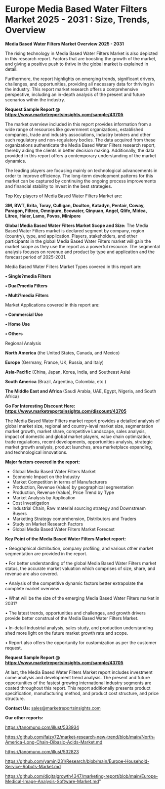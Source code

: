 # Europe Media Based Water Filters Market 2025 - 2031 : Size, Trends, Overview

<Strong> Media Based Water Filters Market Overview 2025 - 2031</strong>

The rising technology in Media Based Water Filters Market is also depicted in this research report. Factors that are boosting the growth of the market, and giving a positive push to thrive in the global market is explained in detail.

Furthermore, the report highlights on emerging trends, significant drivers, challenges, and opportunities, providing all necessary data for thriving in the industry. This report market research offers a comprehensive perspective, including an in-depth analysis of the present and future scenarios within the industry.

<strong>Request Sample Report @ <a href=https://www.marketreportsinsights.com/sample/43705>https://www.marketreportsinsights.com/sample/43705</a></strong>

The market overview included in this report provides information from a wide range of resources like government organizations, established companies, trade and industry associations, industry brokers and other such regulatory and non-regulatory bodies. The data acquired from these organizations authenticate the Media Based Water Filters research report, thereby aiding the clients in better decision making. Additionally, the data provided in this report offers a contemporary understanding of the market dynamics.

The leading players are focusing mainly on technological advancements in order to improve efficiency. The long-term development patterns for this market can be captured by continuing the ongoing process improvements and financial stability to invest in the best strategies.

Top Key players of Media Based Water Filters Market are:

<strong>3M, BWT, Brita, Toray, Culligan, Doulton, Katadyn, Pentair, Coway, Paragon, Filtrex, Omnipure, Ecowater, Qinyuan, Angel, Qlife, Midea, Litree, Haier, Lamo, Povos, Minipore</strong>

<strong><b>Global Media Based Water Filters Market Scope and Size:</b></strong>
The Media Based Water Filters market is declared segment by company, region (country), type, and application. Players, stakeholders, and other participants in the global Media Based Water Filters market will gain the market scope as they use the report as a powerful resource. The segmental analysis focuses on revenue and product by type and application and the forecast period of 2025-2031.

Media Based Water Filters Market Types covered in this report are:

<strong>•  Single?media Filters

•  Dual?media Filters

•  Multi?media Filters</strong>

Market Applications covered in this report are:

<strong>•  Commercial Use

•  Home Use

•  Others</strong> 

Regional Analysis

<strong>North America</strong> (the United States, Canada, and Mexico)

<strong>Europe</strong> (Germany, France, UK, Russia, and Italy)

<strong>Asia-Pacific</strong> (China, Japan, Korea, India, and Southeast Asia)

<strong>South America</strong> (Brazil, Argentina, Colombia, etc.)

<strong>The Middle East and Africa</strong> (Saudi Arabia, UAE, Egypt, Nigeria, and South Africa)

<strong>Go For Interesting Discount Here: <a href=https://www.marketreportsinsights.com/discount/43705>https://www.marketreportsinsights.com/discount/43705</a></strong>

The Media Based Water Filters market report provides a detailed analysis of global market size, regional and country-level market size, segmentation market growth, market share, competitive Landscape, sales analysis, impact of domestic and global market players, value chain optimization, trade regulations, recent developments, opportunities analysis, strategic market growth analysis, product launches, area marketplace expanding, and technological innovations.

<strong><b>Major factors covered in the report:</b></strong>
<ul>
  <li>Global Media Based Water Filters Market </li>
  <li>Economic Impact on the Industry</li>
  <li>Market Competition in terms of Manufacturers</li>
  <li>Production, Revenue (Value) by geographical segmentation</li>
  <li>Production, Revenue (Value), Price Trend by Type</li>
  <li>Market Analysis by Application</li>
  <li>Cost Investigation</li>
  <li>Industrial Chain, Raw material sourcing strategy and Downstream Buyers</li>
  <li>Marketing Strategy comprehension, Distributors and Traders</li>
  <li>Study on Market Research Factors</li>
  <li>Global Media Based Water Filters Market Forecast</li>
</ul>

<strong><b>Key Point of the Media Based Water Filters Market report:</b></strong>

• Geographical distribution, company profiling, and various other market segmentation are provided in the report.

• For better understanding of the global Media Based Water Filters market status, the accurate market valuation which comprises of size, share, and revenue are also covered.

• Analysis of the competitive dynamic factors better extrapolate the complete market overview

• What will be the size of the emerging Media Based Water Filters market in 2031?

• The latest trends, opportunities and challenges, and growth drivers provide better construal of the Media Based Water Filters Market.

• In-detail industrial analysis, sales study, and production understanding shed more light on the future market growth rate and scope.

• Report also offers the opportunity for customization as per the customer request.

<strong>Request Sample Report @ <a href=https://www.marketreportsinsights.com/sample/43705>https://www.marketreportsinsights.com/sample/43705</a></strong>

At last, the Media Based Water Filters Market report includes investment come analysis and development trend analysis. The present and future opportunities of the fastest growing international industry segments are coated throughout this report. This report additionally presents product specification, manufacturing method, and product cost structure, and price structure.

<strong>Contact Us:</strong>
sales@marketreportsinsights.com

<strong>Our other reports:</strong>

<a href=https://tanomuno.com/illust/533934>https://tanomuno.com/illust/533934</a>

<a href=https://github.com/faizy72/market-research-new-trend/blob/main/North-America-Long-Chain-Dibasic-Acids-Market.md>https://github.com/faizy72/market-research-new-trend/blob/main/North-America-Long-Chain-Dibasic-Acids-Market.md</a>

<a href=https://tanomuno.com/illust/532823>https://tanomuno.com/illust/532823</a>

<a href=https://github.com/yamini231/Research/blob/main/Europe-Household-Service-Robots-Market.md>https://github.com/yamini231/Research/blob/main/Europe-Household-Service-Robots-Market.md</a>

<a href=https://github.com/digitalgrowth4347/marketing-report/blob/main/Europe-Medical-Image-Analysis-Software-Market.md>https://github.com/digitalgrowth4347/marketing-report/blob/main/Europe-Medical-Image-Analysis-Software-Market.md</a>"
